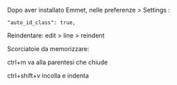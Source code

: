 Dopo aver installato Emmet, nelle preferenze > Settings :
  
  ```
  "auto_id_class": true,
  ```

Reindentare:
edit > line > reindent

Scorciatoie da memorizzare:

ctrl+m va alla parentesi che chiude

ctrl+shift+v incolla e indenta
